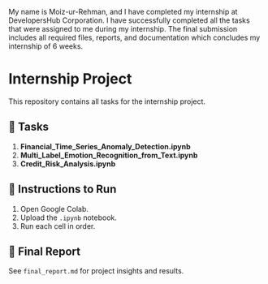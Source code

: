 My name is Moiz-ur-Rehman, and I have completed my internship at DevelopersHub Corporation. I have successfully completed all the tasks that were assigned to me during my internship. The final submission includes all required files, reports, and documentation which concludes my internship of 6 weeks.

# Internship Project

This repository contains all tasks for the internship project.

## 📌 Tasks

1. **Financial_Time_Series_Anomaly_Detection.ipynb** 
2. **Multi_Label_Emotion_Recognition_from_Text.ipynb**
3. **Credit_Risk_Analysis.ipynb**

## 📌 Instructions to Run

1. Open Google Colab.
2. Upload the `.ipynb` notebook.
3. Run each cell in order.

## 📌 Final Report

See `final_report.md` for project insights and results.
